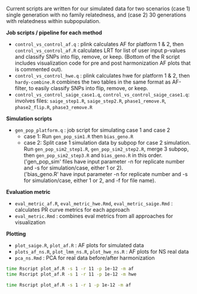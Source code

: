 Current scripts are written for our simulated data for two scenarios (case 1) single generation with no family relatedness, and (case 2) 30 generations with relatedness within subpopulation.  

**Job scripts / pipeline for each method**
- `control_vs_control_af.q` : plink calculates AF for platform 1 & 2, then `control_vs_control_af.R` calculates LRT for list of user input p-values and classify SNPs into flip, remove, or keep. (Bottom of the R script includes visualization code for pre and post harmonization AF plots that is commented out).
- `control_vs_control_hwe.q` : plink calculates hwe for platform 1 & 2, then `hardy-combine.R` combines the two tables in the same format as AF-filter, to easily classify SNPs into flip, remove, or keep.
- `control_vs_control_saige_case1.q`, `control_vs_control_saige_case1.q`: involves files: `saige_step1.R`, `saige_step2.R`, `phase1_remove.R`, `phase2_flip.R`, `phase3_remove.R`

**Simulation scripts**
- `gen_pop_platform.q` : job script for simulating case 1 and case 2
  - case 1: Run `gen_pop_sim1.R` then `bias_geno.R`
  - case 2: Split case 1 simulation data by subpop for case 2 simulation. Run `gen_pop_sim2_step1.R`, `gen_pop_sim2_step2.R`, merge 3 subpop, then `gen_pop_sim2_step3.R` and `bias_geno.R` in this order.    
('gen_pop_sim' files have input parameter -n for replicate number and -s for simulation/case, either 1 or 2).  
('bias_geno.R' have input parameter -n for replicate number and -s for simulation/case, either 1 or 2, and -f for file name).   

**Evaluation metric**
- `eval_metric_af.R`, `eval_metric_hwe.Rmd`, `eval_metric_saige.Rmd` : calculates PR curve metrics for each approach
- `eval_metric.Rmd` : combines eval metrics from all approaches for visualization

**Plotting**
- `plot_saige.R`, `plot_af.R` : AF plots for simulated data
- `plots_af_ns.R`, `plot_lmm_ns.R`, `plot_hwe_ns.R` : AF plots for NS real data
- `pca_ns.Rmd` : PCA for real data before/after harmonization


```bash
time Rscript plot_af.R -s 1 -r 11 -p 1e-12 -m af
time Rscript plot_af.R -s 1 -r 11 -p 1e-12 -m hwe

time Rscript plot_af.R -s 1 -r 1 -p 1e-12 -m af
```

